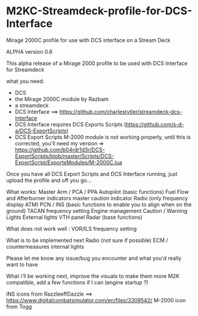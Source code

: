 # M2KC-Streamdeck-profile-for-DCS-Interface
Mirage 2000C profile for use with DCS interface on a Stream Deck

ALPHA version 0.6

This alpha release of a Mirage 2000 profile to be used with DCS Interface for Streamdeck

what you need:
- DCS
- the Mirage 2000C module by Razbam
- a streamdeck
- DCS Interface ==> https://github.com/charlestytler/streamdeck-dcs-interface
- DCS Interface requires DCS Exports Scripts (https://github.com/s-d-a/DCS-ExportScripts)
- DCS Export Scripts M-2000 module is not working properly, until this is corrected, you'll need my version => https://github.com/b04rdr1d3r/DCS-ExportScripts/blob/master/Scripts/DCS-ExportScript/ExportsModules/M-2000C.lua

Once you have all DCS Export Scripts and DCS Interface running, just upload the profile and off you go...

What works:
Master Arm / PCA / PPA
Autopilot (basic functions)
Fuel Flow and Afterburner indicators
master caution indicator
Radio (only frequency display ATM)
PCN / INS (basic functions to enable you to align when on the ground)
TACAN frequency setting
Engine management
Caution / Warning Lights
External lights
VTH panel
Radar (base functions)

What does not work well : VOR/ILS frequency setting

What is to be implemented next
Radio (not sure if possible)
ECM / countermeasures
internal lights

Please let me know any issue/bug you encounter and what you'd really want to have 

What i'll be working next, improve the visuals to make them more M2K compatible, add a few functions if I can (engine startup ?)

INS icons from RazzleeffDazzle ==> https://www.digitalcombatsimulator.com/en/files/3309542/
M-2000 icon from Togg
